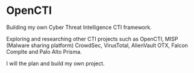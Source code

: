 # OpenCTI
Building my own Cyber Threat Intelligence CTI framework.

Exploring and researching other CTI projects such as OpenCTI, MISP (Malware sharing platform)  CrowdSec, VirusTotal, AlienVault OTX, Falcon Complte and Palo Alto Prisma.

I will the plan and build my own project.
